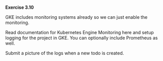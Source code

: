 **Exercise 3.10**

 GKE includes monitoring systems already so we can just enable the monitoring.

Read documentation for Kubernetes Engine Monitoring here and setup logging for the project in GKE.
You can optionally include Prometheus as well.

Submit a picture of the logs when a new todo is created.